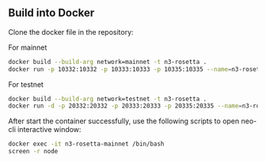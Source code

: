 ﻿## Build into Docker

Clone the docker file in the repository:

For mainnet
```bash
docker build --build-arg network=mainnet -t n3-rosetta .
docker run -p 10332:10332 -p 10333:10333 -p 10335:10335 --name=n3-rosetta-mainnet n3-rosetta
```
For testnet
```bash
docker build --build-arg network=testnet -t n3-rosetta .
docker run -d -p 20332:20332 -p 20333:20333 -p 20335:20335 --name=n3-rosetta-testnet n3-rosetta
```

After start the container successfully, use the following scripts to open neo-cli interactive window:

```bash
docker exec -it n3-rosetta-mainnet /bin/bash
screen -r node
```
